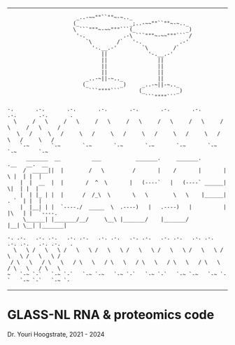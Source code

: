 ___
                          _..-~~""``""~-~.._                                                  
                         (_                _;..-~~""``""~-~.._                                
                         \ ```"""~-~~"""```(_                _)                               
                          '-.            .-\ ```"""~-~~"""``` /                               
                             `\        /`   '-.            .-'                                
                               '-.__.-'        `\        /`                                   
                                  ||             '-.__.-'                                     
                                  ||                ||                                        
                                  ||                ||                                        
                                  ||                ||                                        
                             _..-~||-~.._           ||                                        
                            (_          _)     _..-~||-~.._                                   
                              ```""""```      (_          _)                                  
                                                ```""""```                                    
                                                                                              
    -.       .-.       .-.       .-.       .-.       .-.       .-.       .-.       .-.       .
      \     /   \     /   \     /   \     /   \     /   \     /   \     /   \     /   \     / 
       \   /     \   /     \   /     \   /     \   /     \   /     \   /     \   /     \   /  
        `-~       `-~       `-~       `-~       `-~       `-~       `-~       `-~       `-~   
          _______  __          ___           _______.     _______.       .__   __.  __        
         /  _____||  |        /   \         /       |    /       |       |  \ |  | |  |       
        |  |  __  |  |       /  ^  \       |   (----`   |   (----` ______|   \|  | |  |       
        |  | |_ | |  |      /  /_\  \       \   \        \   \    |______|  . `  | |  |       
        |  |__| | |  `----./  _____  \  .----)   |   .----)   |          |  |\   | |  `----.  
         \______| |_______/__/     \__\ |_______/    |_______/           |__| \__| |_______|  
                                                                                              
    -. .-.   .-. .-.   .-. .-.   .-. .-.   .-. .-.   .-. .-.   .-. .-.   .-. .-.   .-. .-.   .
      \   \ /   \   \ /   \   \ /   \   \ /   \   \ /   \   \ /   \   \ /   \   \ /   \   \ / 
     / \   \   / \   \   / \   \   / \   \   / \   \   / \   \   / \   \   / \   \   / \   \  
    ~   `-~ `-`   `-~ `-`   `-~ `-~   `-~ `-`   `-~ `-`   `-~ `-~   `-~ `-`   `-~ `-`   `-~ `-
___



# GLASS-NL RNA & proteomics code #

Dr. Youri Hoogstrate, 2021 - 2024

